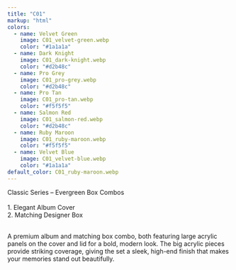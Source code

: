 ```yaml
---
title: "C01"
markup: "html"
colors:
  - name: Velvet Green
    image: C01_velvet-green.webp
    color: "#1a1a1a"
  - name: Dark Knight
    image: C01_dark-knight.webp
    color: "#d2b48c"
  - name: Pro Grey
    image: C01_pro-grey.webp
    color: "#d2b48c"
  - name: Pro Tan
    image: C01_pro-tan.webp
    color: "#f5f5f5"
  - name: Salmon Red
    image: C01_salmon-red.webp
    color: "#d2b48c"
  - name: Ruby Maroon
    image: C01_ruby-maroon.webp
    color: "#f5f5f5"
  - name: Velvet Blue
    image: C01_velvet-blue.webp
    color: "#1a1a1a"
default_color: C01_ruby-maroon.webp
---
```


Classic Series – Evergreen Box Combos <br><br> <span class='text-b font-medium text-lime-300 mb-1'> 1. Elegant Album Cover<br> 2. Matching Designer Box<br><br> </span> <div class='max-w-xl mx-auto'> A premium album and matching box combo, both featuring large acrylic panels on the cover and lid for a bold, modern look. The big acrylic pieces provide striking coverage, giving the set a sleek, high-end finish that makes your memories stand out beautifully. </div>
